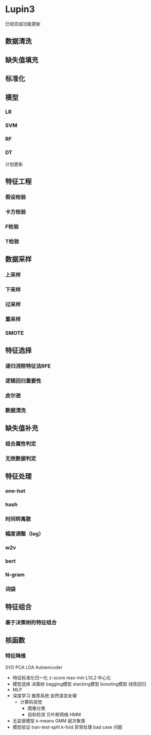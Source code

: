 # Lupin3
已经完成功能更新
## 数据清洗
## 缺失值填充
## 标准化
## 模型
### LR
### SVM
### RF
### DT

计划更新



## 特征工程
### 假设检验
### 卡方检验
### F检验
### T检验
## 数据采样
### 上采样
### 下采样
### 过采样
### 重采样
### SMOTE
## 特征选择
### 递归消除特征法RFE
### 逻辑回归重要性
### 皮尔逊
### 数据清洗
## 缺失值补充
### 组合属性判定
### 无效数据判定
## 特征处理
### one-hot
### hash
### 时间转离散
### 幅度调整（log）
### w2v
### bert
### N-gram
### 词袋
## 特征组合
### 基于决策树的特征组合
## 核函数
### 特征降维
SVD
PCA
LDA
Autoencoder
- 特征标准化归一化
z-score
max-min
L1/L2
中心化
- 模型选择
决策树
bagging模型
stacking模型
boosting模型
线性回归
- MLP
- 深度学习
    推荐系统
    自然语言处理
    - 计算机视觉
        - 图像分类
        - 目标检测
贝叶斯网络
HMM
- 无监督模型
k-means
GMM
层次聚类
- 模型验证
tran-test-split
k-fold
异常处理
bad case 问题

